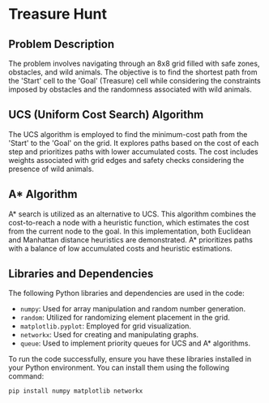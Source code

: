 # Treasure Hunt

## Problem Description
The problem involves navigating through an 8x8 grid filled with safe zones, obstacles, and wild animals. The objective is to find the shortest path from the 'Start' cell to the 'Goal' (Treasure) cell while considering the constraints imposed by obstacles and the randomness associated with wild animals.

## UCS (Uniform Cost Search) Algorithm
The UCS algorithm is employed to find the minimum-cost path from the 'Start' to the 'Goal' on the grid. It explores paths based on the cost of each step and prioritizes paths with lower accumulated costs. The cost includes weights associated with grid edges and safety checks considering the presence of wild animals.

## A* Algorithm
A* search is utilized as an alternative to UCS. This algorithm combines the cost-to-reach a node with a heuristic function, which estimates the cost from the current node to the goal. In this implementation, both Euclidean and Manhattan distance heuristics are demonstrated. A* prioritizes paths with a balance of low accumulated costs and heuristic estimations.

## Libraries and Dependencies
The following Python libraries and dependencies are used in the code:

- `numpy`: Used for array manipulation and random number generation.
- `random`: Utilized for randomizing element placement in the grid.
- `matplotlib.pyplot`: Employed for grid visualization.
- `networkx`: Used for creating and manipulating graphs.
- `queue`: Used to implement priority queues for UCS and A* algorithms.

To run the code successfully, ensure you have these libraries installed in your Python environment. You can install them using the following command:

```bash
pip install numpy matplotlib networkx
